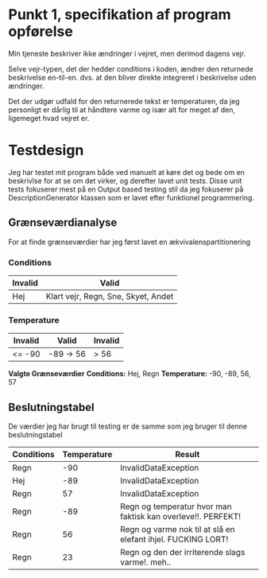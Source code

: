 ﻿# Punkt 1, specifikation af program opførelse

Min tjeneste beskriver ikke ændringer i vejret, men derimod dagens vejr.

Selve vejr-typen, det der hedder conditions i koden, ændrer den returnede beskrivelse en-til-en. dvs. at den bliver direkte integreret i beskrivelse uden ændringer.

Det der udgør udfald for den returnerede tekst er temperaturen, da jeg personligt er dårlig til at håndtere varme og især alt for meget af den, ligemeget hvad vejret er.

# Testdesign

Jeg har testet mit program både ved manuelt at køre det og bede om en beskrivlse for at se om det virker, og derefter lavet unit tests.
Disse unit tests fokuserer mest på en Output based testing stil da jeg fokuserer på DescriptionGenerator klassen som er lavet efter funktionel programmering.

## Grænseværdianalyse

For at finde grænseværdier har jeg først lavet en ækvivalenspartitionering

### **Conditions**

| Invalid | Valid                               |
| ------- | ----------------------------------- |
| Hej     | Klart vejr, Regn, Sne, Skyet, Andet |

### **Temperature**

| Invalid | Valid     | Invalid |
| ------- | --------- | ------- |
| <= -90  | -89 -> 56 | > 56    |

**Valgte Grænseværdier**
**Conditions:**
Hej, Regn
**Temperature:** -90, -89, 56, 57

## Beslutningstabel

De værdier jeg har brugt til testing er de samme som jeg bruger til denne beslutningstabel

| Conditions | Temperature | Result                                                       |
| ---------- | ----------- | ------------------------------------------------------------ |
| Regn       | -90         | InvalidDataException                                         |
| Hej        | -89         | InvalidDataException                                         |
| Regn       | 57          | InvalidDataException                                         |
| Regn       | -89         | Regn og temperatur hvor man faktisk kan overleve!!. PERFEKT! |
| Regn       | 56          | Regn og varme nok til at slå en elefant ihjel. FUCKING LORT! |
| Regn       | 23          | Regn og den der irriterende slags varme!. meh..              |
